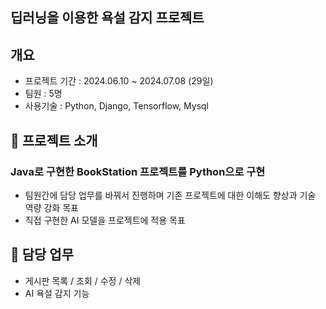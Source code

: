 ## 딥러닝을 이용한 욕설 감지 프로젝트
## 개요
- 프로젝트 기간 : 2024.06.10 ~ 2024.07.08 (29일)
- 팀원 : 5명
- 사용기술 : Python, Django, Tensorflow, Mysql
## 🌈 프로젝트 소개 
### Java로 구현한 BookStation 프로젝트를 Python으로 구현
- 팀원간에 담당 업무를 바꿔서 진행하며 기존 프로젝트에 대한 이해도 향상과 기술 역량 강화 목표
- 직접 구현한 AI 모델을 프로젝트에 적용 목표

## 👋 담당 업무
- 게시판 목록 / 조회 / 수정 / 삭제
- AI 욕설 감지 기능
